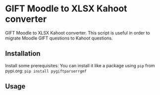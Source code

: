 # GIFT Moodle to XLSX Kahoot converter
GIFT Moodle to XLSX Kahoot converter. This script is useful in order to migrate Moodle GIFT questions to Kahoot questions.

## Installation
Install some prerequisites:
You can install it like a package using `pip` from pypi.org: `pip install pygiftparserrgmf`

## Usage

